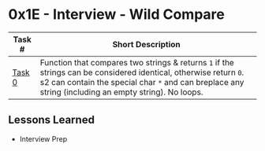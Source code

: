  # 0x1E - Interview - Wild Compare
Task # | Short Description
-------|------------
[Task 0](0-wildcmp.c) | Function that compares two strings & returns `1` if the strings can be considered identical, otherwise return `0`. s2 can contain the special char `*` and can breplace any string (including an empty string). No loops.

 ## Lessons Learned
* Interview Prep
